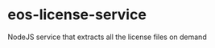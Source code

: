 eos-license-service
===================

NodeJS service that extracts all the license files on demand
